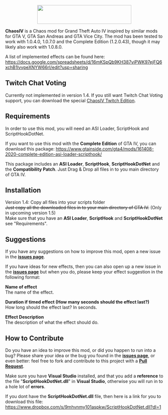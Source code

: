 <p align="center">
  <img width="300" height="60" src="https://user-images.githubusercontent.com/39125931/110706519-484fe480-81f8-11eb-9869-25cf9aa944ae.png">
</p>

**ChaosIV** is a Chaos mod for Grand Theft Auto IV inspired by similar mods for GTA V, GTA San Andreas and GTA Vice City.
The mod has been tested to work with 1.0.4.0, 1.0.7.0 and the Complete Edition (1.2.0.43), though it may likely also work with 1.0.8.0. 

A list of implemented effects can be found here: https://docs.google.com/spreadsheets/d/16mKSpQb9KH387viPWK97ejFQ6xchB1lvvpeXNYW66rI/edit?usp=sharing

## Twitch Chat Voting
Currently not implemented in version 1.4.
If you still want Twitch Chat Voting support, you can download the special [ChaosIV Twitch Edition](https://www.gtainside.com/gta4/mods/161054-chaosiv-twitch-edition/).

## Requirements
In order to use this mod, you will need an ASI Loader, ScriptHook and ScriptHookDotNet.

If you want to use this mod with the **Complete Edition** of GTA IV, you can download this package: 
https://www.gtainside.com/gta4/mods/161408-2020-complete-edition-asi-loader-scripthook/

This package includes an **ASI Loader**, **ScriptHook**, **ScriptHookDotNet** and the **Compatibility Patch**. Just Drag & Drop all files in to you main directory of GTA IV.

## Installation
Version 1.4: Copy all files into your scripts folder  
~~Just copy all the downloaded files in to your main directory of GTA IV.~~ (Only in upcoming version 1.5)  
Make sure that you have an **ASI Loader**, **ScriptHook** and **ScriptHookDotNet** see "Requirements".

## Suggestions
If you have any suggestions on how to improve this mod, open a new issue in the **[issues page](https://github.com/lempamo/ChaosIV/issues)**.  

If you have ideas for new effects, then you can also open up a new issue in the **[issues page](https://github.com/lempamo/ChaosIV/issues)** but when you do, please keep your effect suggestion in the following format:  

**Name of effect**  
The name of the effect.  

**Duration if timed effect (How many seconds should the effect last?)**  
How long should the effect last? In seconds.  

**Effect Description**  
The description of what the effect should do.

## How to Contribute
Do you have an idea to improve this mod, or did you happen to run into a bug? Please share your idea or the bug you found in the **[issues page](https://github.com/lempamo/ChaosIV/issues)**, or even better: feel free to fork and contribute to this project with a **[Pull Request](https://github.com/lempamo/ChaosIV/pulls)**.

Make sure you have **Visual Studio** installed, and that you add a **reference** to the file "**ScriptHookDotNet.dll**" in **Visual Studio**, otherwise you will run in to a hole lot of **errors**.

If you dont have the **ScriptHookDotNet.dll** file, then here is a link for you to download this file: https://www.dropbox.com/s/9mhvnmy101aspkw/ScriptHookDotNet.dll?dl=1
